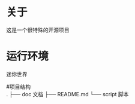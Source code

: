 # 关于
  这是一个很特殊的开源项目

# 运行环境
  迷你世界

#项目结构                                    
.
├── doc 文档
├── README.md
└── script 脚本


